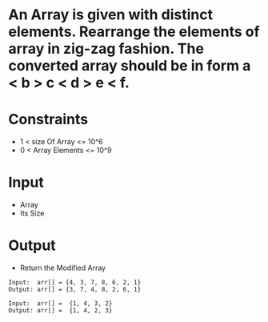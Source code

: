 # An Array is given with distinct elements. Rearrange the elements of array in zig-zag fashion. The converted array should be in form a < b > c < d > e < f.


# Constraints
-  1 < size Of Array <= 10^6
-  0 < Array Elements <= 10^9

# Input
- Array
- Its Size

# Output
- Return the Modified Array

```
Input:  arr[] = {4, 3, 7, 8, 6, 2, 1}
Output: arr[] = {3, 7, 4, 8, 2, 6, 1}

Input:  arr[] =  {1, 4, 3, 2}
Output: arr[] =  {1, 4, 2, 3}
```
